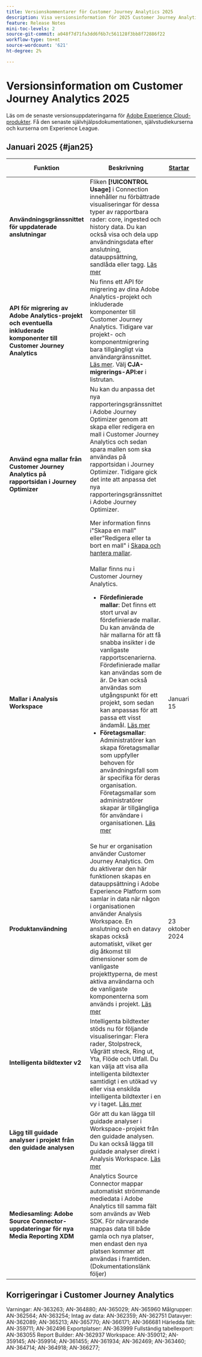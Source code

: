 ```yaml
---
title: Versionskommentarer för Customer Journey Analytics 2025
description: Visa versionsinformation för 2025 Customer Journey Analytics
feature: Release Notes
mini-toc-levels: 2
source-git-commit: a048f7d71fa3dd6f6b7c561128f3bb8f72886f22
workflow-type: tm+mt
source-wordcount: '621'
ht-degree: 2%

---
```



# Versionsinformation om Customer Journey Analytics 2025

Läs om de senaste versionsuppdateringarna för [Adobe Experience Cloud-produkter](https://business.adobe.com/products/adobe-experience-cloud-products.html). Få den senaste självhjälpsdokumentationen, självstudiekurserna och kurserna om Experience League.

## Januari 2025 {#jan25}

| Funktion | Beskrivning | [Startar](releases.md) | [Allmän tillgänglighet](releases.md) |
| ----------- | ---------- | ------- | ---- |
| **Användningsgränssnittet för uppdaterade anslutningar** | Fliken **[!UICONTROL Usage]** i Connection innehåller nu förbättrade visualiseringar för dessa typer av rapportbara rader: core, ingested och history data. Du kan också visa och dela upp användningsdata efter anslutning, datauppsättning, sandlåda eller tagg. [Läs mer](https://experienceleague.adobe.com/en/docs/analytics-platform/using/cja-connections/manage-connections#connections-usage) |  | 15 januari 2025 |
| **API för migrering av Adobe Analytics-projekt och eventuella inkluderade komponenter till Customer Journey Analytics** | Nu finns ett API för migrering av dina Adobe Analytics-projekt och inkluderade komponenter till Customer Journey Analytics. Tidigare var projekt- och komponentmigrering bara tillgängligt via användargränssnittet. [Läs mer](https://adobedocs.github.io/analytics-2.0-apis/?urls.primaryName=CJA%20Migration%20APIs). Välj **CJA-migrerings-API:er** i listrutan. |  | 15 januari 2025 |
| **Använd egna mallar från Customer Journey Analytics på rapportsidan i Journey Optimizer** | Nu kan du anpassa det nya rapporteringsgränssnittet i Adobe Journey Optimizer genom att skapa eller redigera en mall i Customer Journey Analytics och sedan spara mallen som ska användas på rapportsidan i Journey Optimizer. Tidigare gick det inte att anpassa det nya rapporteringsgränssnittet i Adobe Journey Optimizer. <p>Mer information finns i&quot;Skapa en mall&quot; eller&quot;Redigera eller ta bort en mall&quot; i [Skapa och hantera mallar](https://experienceleague.adobe.com/en/docs/analytics-platform/using/cja-workspace/templates/create-templates).  |  | 15 januari 2025 |
| **Mallar i Analysis Workspace** | Mallar finns nu i Customer Journey Analytics.<ul><li>**Fördefinierade mallar**: Det finns ett stort urval av fördefinierade mallar. Du kan använda de här mallarna för att få snabba insikter i de vanligaste rapportscenarierna. Fördefinierade mallar kan användas som de är. De kan också användas som utgångspunkt för ett projekt, som sedan kan anpassas för att passa ett visst ändamål. [Läs mer](/help/analysis-workspace/templates/use-templates.md)</li><li>**Företagsmallar**: Administratörer kan skapa företagsmallar som uppfyller behoven för användningsfall som är specifika för deras organisation. Företagsmallar som administratörer skapar är tillgängliga för användare i organisationen. [Läs mer](/help/analysis-workspace/templates/create-templates.md)</li></ul> | Januari 15 | 30 januari 2025 |
| **Produktanvändning** | Se hur er organisation använder Customer Journey Analytics. Om du aktiverar den här funktionen skapas en datauppsättning i Adobe Experience Platform som samlar in data när någon i organisationen använder Analysis Workspace. En anslutning och en datavy skapas också automatiskt, vilket ger dig åtkomst till dimensioner som de vanligaste projekttyperna, de mest aktiva användarna och de vanligaste komponenterna som används i projekt. [Läs mer](/help/tools/product-usage/usage-overview.md) | 23 oktober 2024 | 22 januari 2025 |
| **Intelligenta bildtexter v2** | Intelligenta bildtexter stöds nu för följande visualiseringar: Flera rader, Stolpstreck, Vågrätt streck, Ring ut, Yta, Flöde och Utfall. Du kan välja att visa alla intelligenta bildtexter samtidigt i en utökad vy eller visa enskilda intelligenta bildtexter i en vy i taget. [Läs mer](https://experienceleague.adobe.com/en/docs/analytics-platform/using/cja-workspace/visualizations/intelligent-captions) |  | 22 januari 2025 |
| **Lägg till guidade analyser i projekt från den guidade analysen** | Gör att du kan lägga till guidade analyser i Workspace-projekt från den guidade analysen. Du kan också lägga till guidade analyser direkt i Analysis Workspace. [Läs mer](https://experienceleague.adobe.com/en/docs/analytics-platform/using/guided-analysis/overview) |  | 22 januari 2025 |
| **Mediesamling: Adobe Source Connector-uppdateringar för nya Media Reporting XDM** | Analytics Source Connector mappar automatiskt strömmande mediedata i Adobe Analytics till samma fält som används av Web SDK. För närvarande mappas data till både gamla och nya platser, men endast den nya platsen kommer att användas i framtiden. (Dokumentationslänk följer) |  | 30 januari 2025 |

## Korrigeringar i Customer Journey Analytics

Varningar: AN-363263; AN-364880; AN-365029; AN-365960
Målgrupper: AN-362564; AN-363254;
Intag av data: AN-362359; AN-362751
Datavyer: AN-362089; AN-365213; AN-365770; AN-366171; AN-366681
Härledda fält: AN-359711; AN-362496
Exportplatser: AN-363999
Fullständig tabellexport: AN-363055
Report Builder: AN-362937
Workspace: AN-359012; AN-359145; AN-359914; AN-361455; AN-361934; AN-362469; AN-363460; AN-364714; AN-364918; AN-366277;


